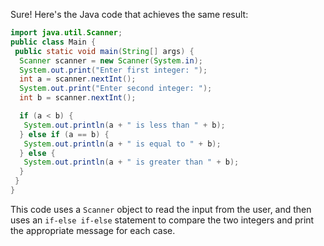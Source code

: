 Sure! Here's the Java code that achieves the same result:
```java
import java.util.Scanner;
public class Main {
 public static void main(String[] args) {
  Scanner scanner = new Scanner(System.in);
  System.out.print("Enter first integer: ");
  int a = scanner.nextInt();
  System.out.print("Enter second integer: ");
  int b = scanner.nextInt();

  if (a < b) {
   System.out.println(a + " is less than " + b);
  } else if (a == b) {
   System.out.println(a + " is equal to " + b);
  } else {
   System.out.println(a + " is greater than " + b);
  }
 }
}
```
This code uses a `Scanner` object to read the input from the user, and then uses an `if-else if-else` statement to compare the two integers and print the appropriate message for each case.

